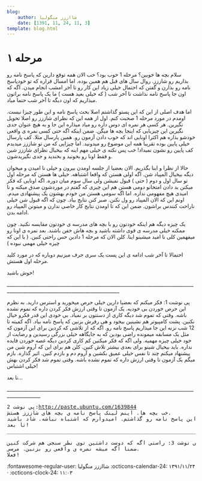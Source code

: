 ```yaml
---
blog:
    author: شااززز منگولیا
    date: [1391, 11, 24, 11, 3]
template: blog.html
---
```

# مرحله ۱

<div class="cnt">
سلام بچه ها خوبین؟ مرحله 1 خوب بود؟ خب الان همه توقع دارین که پاسخ نامه رو بذاریم رو شاززز. روال سال های قبل هم همین بوده. اما امسال قراره که تو خودپاسخ نامه رو بذارن و گفتن که احتمال خیلی زیاد این کار رو تا آخر امشب انجام میدن. اگه که اون جا پاسخ نامه نذاشت تا آخر شب ( که خیلی بعید هست ) ما یک پاسخ نامه براتون میذاریم که اون دیگه تا آخر شب حتما میاد.<p></p>
<p>اما هدف اصلی از این که این پستو گذاشتم اصلا بحث پاسخ نامه و این طور چیزا نیست. اومدم در مورد مرحله 1 صحبت کنم. اول از همه این که نظرای شاززز رو اصلا تحویل نگیرین. هر کسی هر نمره ای دوس داره رو میاد میذاره این جا و به هیچ عنوان جدی نگیرین این چیزیایی که اینجا بچه ها میگن. ضمن اینکه اگه حتی کسی نمره ی واقعی خودشو بذاره هم اکثرا اونایی اند که خوب دادن آزمون رو. همین پارسال مثلا. کف پارسال خیلی پایین بوده تقریبا همه این موضوع رو میدونید. اما چیزایی که من تو شاززز میدیدم کف پایین رو نشون نمیداد! خب پس نکته ی خیلی مهم اینه که بیخیال نظرای شاززز شین و فقط اونا رو بخونید و بخندید و جدی نگیریدشون.</p>
<p>حالا از نظرا و اینا بگذریم. الان بعضیا از جلسه اومدن بیرون و خیلی نا امیدن و میخوان دیگه بیخیال المپیاد شن. اگه اولی هستن که واقعا اشتباهه. خیلی ها هستن که مرحله اول تو سال اول و دوم ( حتی ) قبول نمیشن ولی سال سوم میان دوره. اگه اونایی که فکر میکنن بد دادن امتحانو دومی هستن هم این چیزی که گفتم در موردشون صدق میکنه و نا امیدی هیچ مفهومی نداره. اما اگه سومی هستن من خودم بهشون یک پیشنهادی میدم. اونم این که الان المپیاد رو ول نکنن. صبر کنن نتایج بیاد. چون که اگه قبول شن خیلی ناراحت کنندس براشون. ضمن این که تا اومدن نتایج کار خاصی ندارن و میتونن المپیاد رو ادامه بدن.</p>
<p>یک چیزه دیگه هم اینکه خودتون رو با بچه های مدرسه ی خودتون مقایسه نکنید. چون ممکنه خیلی مدرسه ی قوی داشته باشید و بچه هاش خفن باشند. بعد نمره ی اونا رو میفهمین کلی نا امید میشینو اینا. کلن الان که مرحله 1 دادین حس راحتی کنین. ( با این که چیزه خیلی مهمی نبوده )</p>
<p>احتمالا تا آخر شب ادامه ی این پست یک سری حرف میزنیم دوباره که در مورد کلید مرحله اول هستش.</p>
<p>خوش باشید!</p>
<p>_____________________________________________________________________________________________________________________________</p>
<p>پی نوشت 1: فکر میکنم که بعضیا دارین خیلی حرص میخورید و استرس دارید. به نظرم این حرص خوردن بی خودیه. یک آزمون تا وقتی ارزش فکر کردن داره که تموم نشده باشه. وقتی که تموم شد دیگه کاری از دستتون بر نمیاد. بی خودی این قدر فکرو خیال نکنین. پشت کامپیوتر هم نشینین بیخود و هی رفرش بزنین که پاسخ نامه بیاد. اگه کمیته تا 12 شب نزنه این جا میذاریم پاسخ نامه رو. اگه که از تلاشی که کردین برای این آزمون که مثل یک مسابقه میمونده راضی بودین که به جایگاهه خیلی بزرگی رسیدین و رضایت از خود خیلی چیزه مهمیه. ولی اگه که فکر میکنین کم کاری کردین دیگه غصه خوردن فایده نداره. باید بیخیال شینو برای بعدی بیشتر تلاش کنین. کلن هم برای این که آروم شین من پیشنهاد میکنم چند تا نفس خیلی عمیق بکشین و آروم دم و بازدم کنین. اثیر گذاره. بازم میگم یک آزمون تا وقتی ارزش داره که تموم نشده باشه. وقتی تموم شد فکر کردن بهش خیلی اشتباس!</p>
<p>تا بعد...</p>
<p>____________________________________________________________________________________________</p>
<pre>پی نوشت 2:<a href="http://paste.ubuntu.com/1639844/" target="_blank">http://paste.ubuntu.com/1639844</a><a href="http://paste.ubuntu.com/1639844/"></a><br/>خب بچه ها. اینم لینک پاسخ نامه ی بچه های شاززز هستش.<br/>دیدم خیلی عجله دارید این پاسخ نامه رو گذاشتم. امیدوارم که اشتباه نباشه. شاد باشید.<br/>تا بعد!<br/>_______________________________________________________________________________________________<br/><br/>پی نوشت 3: راستی اگه که دوست داشتین توی نظر سنجی هم شرکت کنین.<br/>ضمنا اگه میشه نمره ی واقعی رو بزنین. مرسی.<br/>فعلا!</pre>
<p></p>
</div>

<div class="blog-info" markdown>
<span class="blog-author">
:fontawesome-regular-user: شااززز منگولیا
</span>
<span class="blog-date">
:octicons-calendar-24: ۱۳۹۱/۱۱/۲۴ · :octicons-clock-24: ۱۱:۰۳
</span>
</div>

